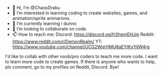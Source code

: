 - 👋 Hi, I’m @ChaosDraku
- 👀 I’m interested in learning coding to create websites, games, and animation/sprite animarions. 
- 🌱 I’m currently learning i dunno
- 💞️ I’m looking to collaborate on code.
- 📫 How to reach me: Discord: https://discord.gg/frShemEHJm   Reddit: https://www.reddit.com/r/DemonRealm/    YT: https://www.youtube.com/channel/UCG2WqrHMU8aEYtKxYiIW4rg    

<!---
ChaosDraku/ChaosDraku is a ✨ special ✨ repository because its `README.md` (this file) appears on your GitHub profile.
You can click the Preview link to take a look at your changes.
--->

I'd like to collab with other noob/pro coders to teach me more code. I want to learn more code to create games. If there is anyone who wants to help, pls comment, go to my profiles on Reddit, 
Discord. Bye!
